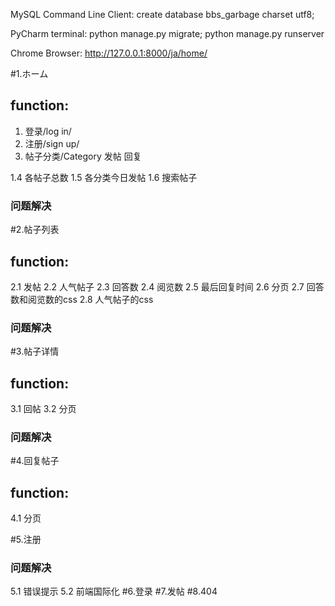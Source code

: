 MySQL Command Line Client:
create database bbs_garbage charset utf8;

PyCharm terminal:
python manage.py migrate;
python manage.py runserver

Chrome Browser:
http://127.0.0.1:8000/ja/home/

#1.ホーム
## function:
1. 登录/log in/
2. 注册/sign up/
3. 帖子分类/Category
发帖
回复

1.4 各帖子总数
1.5 各分类今日发帖
1.6 搜索帖子
### 问题解决


#2.帖子列表
## function:
2.1 发帖
2.2 人气帖子
2.3 回答数
2.4 阅览数
2.5 最后回复时间
2.6 分页
2.7 回答数和阅览数的css
2.8 人气帖子的css
### 问题解决



#3.帖子详情
## function:
3.1 回帖
3.2 分页
### 问题解决


#4.回复帖子
## function:
4.1 分页

#5.注册
### 问题解决
5.1 错误提示
5.2 前端国际化
#6.登录
#7.发帖
#8.404